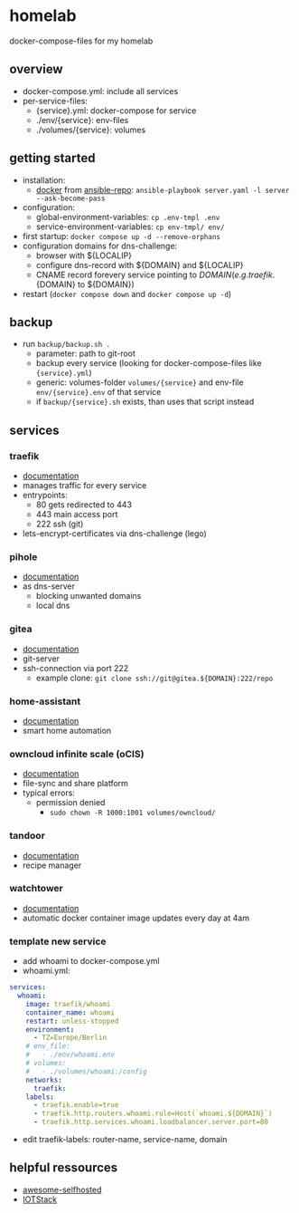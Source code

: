# homelab
docker-compose-files for my homelab

## overview
* docker-compose.yml: include all services
* per-service-files:
    * {service}.yml: docker-compose for service
    * ./env/{service}: env-files
    * ./volumes/{service}: volumes

## getting started
* installation:
    * [docker](https://docs.docker.com/manuals/) from [ansible-repo](https://github.com/Picole9/ansible): `ansible-playbook server.yaml -l server --ask-become-pass`
* configuration:
    * global-environment-variables: `cp .env-tmpl .env`
    * service-environment-variables: `cp env-tmpl/ env/`
* first startup: `docker compose up -d --remove-orphans`
* configuration domains for dns-challenge:
    * browser with ${LOCALIP}
    * configure dns-record with ${DOMAIN} and ${LOCALIP}
    * CNAME record forevery service pointing to ${DOMAIN} (e.g. traefik.${DOMAIN} to ${DOMAIN})
* restart (`docker compose down` and `docker compose up -d`)

## backup
* run `backup/backup.sh .`
    * parameter: path to git-root
    * backup every service (looking for docker-compose-files like `{service}.yml`)
    * generic: volumes-folder `volumes/{service}` and env-file `env/{service}.env` of that service
    * if `backup/{service}.sh` exists, than uses that script instead

## services
### traefik
* [documentation](https://doc.traefik.io/traefik/)
* manages traffic for every service
* entrypoints:
    * 80 gets redirected to 443
    * 443 main access port
    * 222 ssh (git)
* lets-encrypt-certificates via dns-challenge (lego)

### pihole
* [documentation](https://pi-hole.net/)
* as dns-server
    * blocking unwanted domains
    * local dns

### gitea
* [documentation](https://docs.gitea.com/)
* git-server
* ssh-connection via port 222
    * example clone: `git clone ssh://git@gitea.${DOMAIN}:222/repo`

### home-assistant
* [documentation](https://www.home-assistant.io/)
* smart home automation

### owncloud infinite scale (oCIS)
* [documentation](https://owncloud.dev/ocis/)
* file-sync and share platform
* typical errors:
    * permission denied
        * `sudo chown -R 1000:1001 volumes/owncloud/`

### tandoor
* [documentation](https://docs.tandoor.dev/)
* recipe manager

### watchtower
* [documentation](https://containrrr.dev/watchtower/)
* automatic docker container image updates every day at 4am

### template new service
* add whoami to docker-compose.yml
* whoami.yml:
```yaml
services:
  whoami:
    image: traefik/whoami
    container_name: whoami
    restart: unless-stopped
    environment:
      - TZ=Europe/Berlin
    # env_file:
    #   - ./env/whoami.env
    # volumes:
    #   - ./volumes/whoami:/config
    networks:
      traefik:
    labels:
      - traefik.enable=true
      - traefik.http.routers.whoami.rule=Host(`whoami.${DOMAIN}`)
      - traefik.http.services.whoami.loadbalancer.server.port=80
```
* edit traefik-labels: router-name, service-name, domain

## helpful ressources
* [awesome-selfhosted](https://github.com/awesome-selfhosted/awesome-selfhosted)
* [IOTStack](https://sensorsiot.github.io/IOTstack/)
